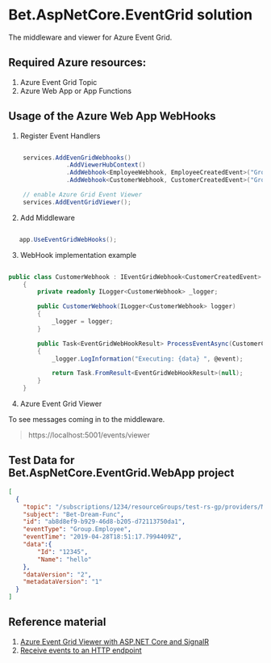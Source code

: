# Bet.AspNetCore.EventGrid solution

The middleware and viewer for Azure Event Grid. 


## Required Azure resources:

1. Azure Event Grid Topic
2. Azure Web App or App Functions


## Usage of the Azure Web App WebHooks

1. Register Event Handlers

```csharp

    services.AddEvenGridWebhooks()
                .AddViewerHubContext()
                .AddWebhook<EmployeeWebhook, EmployeeCreatedEvent>("Group.Employee")
                .AddWebhook<CustomerWebhook, CustomerCreatedEvent>("Group.Employee");

    // enable Azure Grid Event Viewer
    services.AddEventGridViewer();
```

2. Add Middleware

```csharp

   app.UseEventGridWebHooks();

```

3. WebHook implementation example

```csharp

public class CustomerWebhook : IEventGridWebhook<CustomerCreatedEvent>
    {
        private readonly ILogger<CustomerWebhook> _logger;

        public CustomerWebhook(ILogger<CustomerWebhook> logger)
        {
            _logger = logger;
        }

        public Task<EventGridWebHookResult> ProcessEventAsync(CustomerCreatedEvent @event, CancellationToken cancellationToken = default)
        {
            _logger.LogInformation("Executing: {data} ", @event);

            return Task.FromResult<EventGridWebHookResult>(null);
        }
    }
```

4. Azure Event Grid Viewer

To see messages coming in to the middleware.

> https://localhost:5001/events/viewer

## Test Data for Bet.AspNetCore.EventGrid.WebApp project

```json
[
  {
    "topic": "/subscriptions/1234/resourceGroups/test-rs-gp/providers/Microsoft.EventGrid/topics/test-eg-topic",
    "subject": "Bet-Dream-Func",
    "id": "ab8d8ef9-b929-46d8-b205-d72113750da1",
    "eventType": "Group.Employee",
    "eventTime": "2019-04-28T18:51:17.7994409Z",
    "data":{
    	"Id": "12345",
    	"Name": "hello"
    },
    "dataVersion": "2",
    "metadataVersion": "1"
  }
]
```

## Reference material

1. [Azure Event Grid Viewer with ASP.NET Core and SignalR](https://madeofstrings.com/2018/03/14/azure-event-grid-viewer-with-asp-net-core-and-signalr/)
2. [Receive events to an HTTP endpoint](https://docs.microsoft.com/en-us/azure/event-grid/receive-events)

